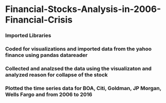 # Financial-Stocks-Analysis-in-2006-Financial-Crisis

### Imported Libraries
### Coded for visualizations and imported data from the yahoo finance using pandas datareader
### Collected and analzsed the data using the visualizaton and analyzed reason for collapse of the stock
### Plotted the time series data for BOA, Citi, Goldman, JP Morgan, Wells Fargo and from 2006 to 2016
